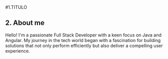 #1.TITULO
## 2. About me
Hello! I'm a passionate Full Stack Developer with a keen focus on Java and Angular. My journey in the tech world began with a fascination for building solutions that not only perform efficiently but also deliver a compelling user experience.